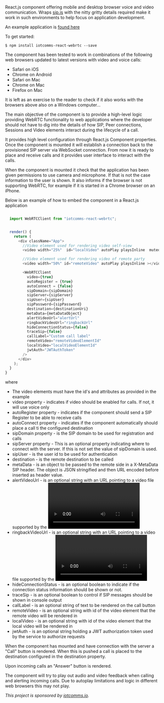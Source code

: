 React.js component offering mobile and desktop browser voice and video communication. Wraps [sip.js](https://sipjs.com) with the nitty gritty details required make it work in such environments to help focus on application development.

An example application is [found here](https://github.com/iotcomms/iotcomms-react-webrtc-example)

To get started:

`$ npm install iotcomms-react-webrtc --save`

The component has been tested to work in combinations of the following web browsers updated to latest versions with video and voice calls:

* Safari on iOS
* Chrome on Android
* Safari on Mac
* Chrome on Mac
* Firefox on Mac

It is left as an exercise to the reader to check if it also works with the browsers above also on a Windows computer...

The main objective of the component is to provide a high-level logic providing WebRTC functionality to web applications where the developer should not have to dig into the details of how SIP, Peer connections, Sessions and Video elements interact during the lifecycle of a call.

It provides high level configuration through React.js Component properties. Once the component is mounted it will establish a connection back to the provisioned SIP server via WebSocket connection. From now it is ready to place and receive calls and it provides user interface to interact with the calls.

When the component is mounted it check that the application has been given permissions to use camera and microphone. If that is not the case information to the user is shown. It also informs if the browser is not supporting WebRTC, for example if it is started in a Chrome browser on an iPhone.

Below is an example of how to embed the component in a React.js application

```javascript

  import WebRTCClient from "iotcomms-react-webrtc";


  render() {
    return (
      <div className="App">
        //Video element used for rendering video self-view
        <video width="25%"  id="localVideo" autoPlay playsInline  muted="muted"></video>

        //Video element used for rendering video of remote party
        <video width="50%" id="remoteVideo" autoPlay playsInline ></video>

        <WebRTCClient
          video={true}
          autoRegister = {true}
          autoConnect = {false}
          sipDomain={sipDomain}
          sipServer={sipServer}
          sipUser={sipUser}
          sipPassword={sipPassword}
          destination={destinationUri}
          metaData={metaDataObject}
          alertVideoUrl="alertUrl"
          ringbackVideoUrl="ringbackUrl"
          hideConnectionStatus={false}
          traceSip={false}
          callLabel="Custom call label"
          remoteVideo="remoteVideoElementId"
          localVideo="localVideoElementId"
          jwtAuth="JWTAuthToken"
        />
      </div>
    );
  }
}

```

where

* The video elements must have the id's and attributes as provided in the example
* video property - indicates if video should be enabled for calls. If not, it will use voice only
* autoRegister property - indicates if the component should send a SIP Register to be able to receive calls
* autoConnect property - indicates if the component automatically should place a call ti the configured destination
* sipDomain property - is the SIP domain to be used for registration and calls
* sipServer property - This is an optional property indicating where to connect with the server. If this is not set the value of sipDomain is used.
* sipUser - is the user id to be used for authentication
* destination - is the remote destination to be called
* metaData - is an object to be passed to the remote side in a X-MetaData SIP header. The object is JSON stringified and then URL encoded before inserted as header value.
* alertVideoUrl - is an optional string with an URL pointing to a video file supported by the  <video> element. This file is played when an inbound call is received. If the property is omitted a default file is played.
* ringbackVideoUrl - is an optional string with an URL pointing to a video file supported by the  <video> element. This file is played when an call is placed until it has been answered. If the property is omitted a default file is played.
* hideConnectionStatus - is an optional boolean to indicate if the connection status information should be shown or not.
* traceSip - is an optional boolean to control if SIP messages should be shown in console output
* callLabel - is an optional string of text to be rendered on the call button
* remoteVideo - is an optional string with id of the video element that the remote video will be rendered in
* localVideo - is an optional string with id of the video element that the local video will be rendered in
* jwtAuth - is an optional string holding a JWT authorization token used by the service to authorize requests

When the component has mounted and have connection with the server a "Call" button is rendered. When this is pushed a call is placed to the destination configured in the destination property.

Upon incoming calls an "Answer" button is rendered.

The component will try to play out audio and video feedback when calling and alerting incoming calls. Due to autoplay limitations and logic in different web browsers this may not play.

*This project is sponsored by [iotcomms.io](https://iotcomms.io).*
